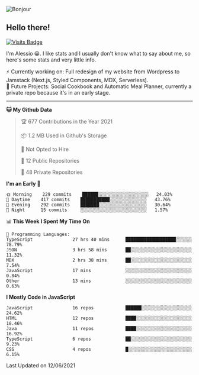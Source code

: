 ![Bonjour](https://i.redd.it/ayih4qogh2a51.png)

## Hello there!
[![Visits Badge](https://badges.pufler.dev/visits/PandaSekh/PandaSekh)](https://alessiofranceschi.me)

I'm Alessio 😀. I like stats and I usually don't know what to say about me, so here's some stats and very little info.

⚡ Currently working on: Full redesign of my website from Wordpress to Jamstack (Next.js, Styled Components, MDX, Serverless).  
🤔 Future Projects: Social Cookbook and Automatic Meal Planner, currently a private repo because it's in an early stage.

---

<!--START_SECTION:waka-->
**🐱 My Github Data** 

> 🏆 677 Contributions in the Year 2021
 > 
> 📦 1.2 MB Used in Github's Storage 
 > 
> 🚫 Not Opted to Hire
 > 
> 📜 12 Public Repositories 
 > 
> 🔑 48 Private Repositories  
 > 
**I'm an Early 🐤** 

```text
🌞 Morning    229 commits    ██████░░░░░░░░░░░░░░░░░░░   24.03% 
🌆 Daytime    417 commits    ███████████░░░░░░░░░░░░░░   43.76% 
🌃 Evening    292 commits    ███████░░░░░░░░░░░░░░░░░░   30.64% 
🌙 Night      15 commits     ░░░░░░░░░░░░░░░░░░░░░░░░░   1.57%

```


📊 **This Week I Spent My Time On** 

```text
💬 Programming Languages: 
TypeScript               27 hrs 40 mins      ███████████████████░░░░░░   78.79% 
JSON                     3 hrs 58 mins       ██░░░░░░░░░░░░░░░░░░░░░░░   11.32% 
MDX                      2 hrs 38 mins       ██░░░░░░░░░░░░░░░░░░░░░░░   7.54% 
JavaScript               17 mins             ░░░░░░░░░░░░░░░░░░░░░░░░░   0.84% 
Other                    13 mins             ░░░░░░░░░░░░░░░░░░░░░░░░░   0.63%

```

**I Mostly Code in JavaScript** 

```text
JavaScript               16 repos            ██████░░░░░░░░░░░░░░░░░░░   24.62% 
HTML                     12 repos            ████░░░░░░░░░░░░░░░░░░░░░   18.46% 
Java                     11 repos            ████░░░░░░░░░░░░░░░░░░░░░   16.92% 
TypeScript               6 repos             ██░░░░░░░░░░░░░░░░░░░░░░░   9.23% 
CSS                      4 repos             █░░░░░░░░░░░░░░░░░░░░░░░░   6.15%

```



 Last Updated on 12/06/2021
<!--END_SECTION:waka-->
